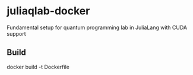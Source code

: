 # juliaqlab-docker
Fundamental setup for quantum programming lab in JuliaLang with CUDA support

## Build
docker build -t Dockerfile
